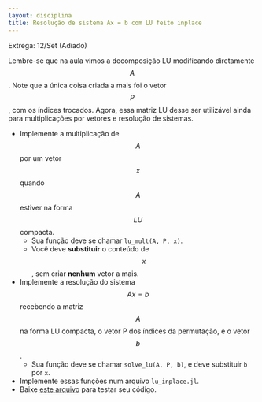 ```yaml
---
layout: disciplina
title: Resolução de sistema Ax = b com LU feito inplace
---
```


Extrega: 12/Set (Adiado)

Lembre-se que na aula vimos a decomposição LU modificando diretamente $$A$$.
Note que a única coisa criada a mais foi o vetor $$P$$, com os índices trocados.
Agora, essa matriz LU desse ser utilizável ainda para multiplicações por vetores
e resolução de sistemas.

- Implemente a multiplicação de $$A$$ por um vetor $$x$$ quando $$A$$ estiver na forma
  $$LU$$ compacta.
  - Sua função deve se chamar `lu_mult(A, P, x)`.
  - Você deve **substituir** o conteúdo de $$x$$, sem criar **nenhum** vetor a
    mais.
- Implemente a resolução do sistema $$Ax = b$$ recebendo a matriz $$A$$ na forma LU
  compacta, o vetor P dos índices da permutação, e o vetor $$b$$.
  - Sua função deve se chamar `solve_lu(A, P, b)`,
    e deve substituir `b` por `x`.
- Implemente essas funções num arquivo `lu_inplace.jl`.
- Baixe [este arquivo](teste_lu_inplace.jl) para testar seu código.
